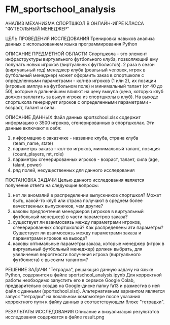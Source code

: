 # FM_sportschool_analysis
АНАЛИЗ МЕХАНИЗМА СПОРТШКОЛ В ОНЛАЙН-ИГРЕ КЛАССА "ФУТБОЛЬНЫЙ МЕНЕДЖЕР"

ЦЕЛЬ ПРОВЕДЕНИЯ ИССЛЕДОВАНИЯ
Тренировка навыков анализа данных с использованием языка программирования Python

ОПИСАНИЕ ПРЕДМЕТНОЙ ОБЛАСТИ
Спортшкола - это элемент инфраструктуры виртуального футбольного клуба, позволяющий ему получать новых игроков (виртуальных футболистов).
2 раза в сезон (виртуальный год) менеджер клуба (реальный человек, игрок в футбольный менеджер) может оформить заказ в спортшколе с определенными параметрами - кол-во игроков (1 или 2), их позиции (игровые амплуа на футбольном поле) и минимальный талант (от 40 до 50), которые в дальнейшем влияют на цену выкупа (цена, которую клуб должен заплатить за выкуп игрока из спортшколы в клуб). 
На выходе спортшкола генерирует игроков с определенными параметрами - возраст, талант и сила.

ОПИСАНИЕ ДАННЫХ 
Файл данных sportschool.xlsx содержит информацию о 3500 игроков, сгенерированных в спортшколах.
Эти данные включают в себя:
1) информацию о заказчике - название клуба, страна клуба (team_name, state)
2) параметры заказа - кол-во игроков, минимальный талант, позиция (count_players, mt, role)
3) параметры сгенерированных игроков - возраст, талант, сила (age, talant, power)
4) ряд полей, несущественных для данного исследования

ПОСТАНОВКА ЗАДАЧИ
Целью данного исследования является получение ответа на следующие вопросы:
1) нет ли аномалий в распределении выпускников спортшкол? Может быть, какой-то клуб или страна получают в среднем более качественных выпускников, чем другие?
2) каковы предпочтения менеджеров (игроков в виртуальный футбольный менеджер) в части параметров заказа?
3) существует ли взаимосвязь между параметрами игроков, сгенерированных спортшколой? Как распределены эти параметры? Существует ли взаимосвязь между параметрами заказа и параметрами игроков на выходе?
4) каковы оптимальные параметры заказа, которые менеджер (игрок в виртуальный футбольный менеджер) должен выбрать, для увеличения вероятности получения игрока (виртуального футболиста) с высоким талантом?

РЕШЕНИЕ ЗАДАЧИ
"Тетрадка", решающая данную задачу на языке Python, содержится в файле sportschool_analysis.ipynb
Для корректной работы необходимо запустить его в сервисе Google Colab, предварительно создав на Google-диске папку fa13 и разместив в ней файл с данными (sportschool.xlsx).
Альтернативным вариантом является запуск "тетрадки" на локальном компьютере после указания корректного пути к файлу данных в соответствующем блоке "тетрадки".

РЕЗУЛЬТАТЫ ИССЛЕДОВАНИЯ
Описание и визуализация результатов исследования содержатся в файле result.png
